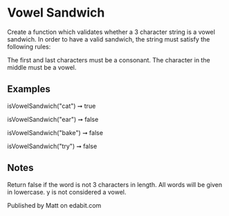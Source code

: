 # Vowel Sandwich

Create a function which validates whether a 3 character string is a vowel sandwich. In order to have a valid sandwich, the string must satisfy the following rules:

The first and last characters must be a consonant.
The character in the middle must be a vowel.

## Examples

isVowelSandwich("cat") ➞ true

isVowelSandwich("ear") ➞ false

isVowelSandwich("bake") ➞ false

isVowelSandwich("try") ➞ false

## Notes

Return false if the word is not 3 characters in length.
All words will be given in lowercase.
y is not considered a vowel.

Published by Matt on edabit.com
